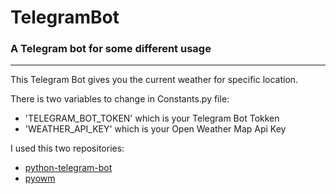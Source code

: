 # TelegramBot
### A Telegram bot for some different usage
---

This Telegram Bot gives you the current weather for specific location. 


There is two variables to change in Constants.py file:
* 'TELEGRAM_BOT_TOKEN' which is your Telegram Bot Tokken
* 'WEATHER_API_KEY' which is your Open Weather Map Api Key


I used this two repositories:
* [python-telegram-bot](https://github.com/python-telegram-bot/python-telegram-bot)
* [pyowm](https://github.com/csparpa/pyowm)
